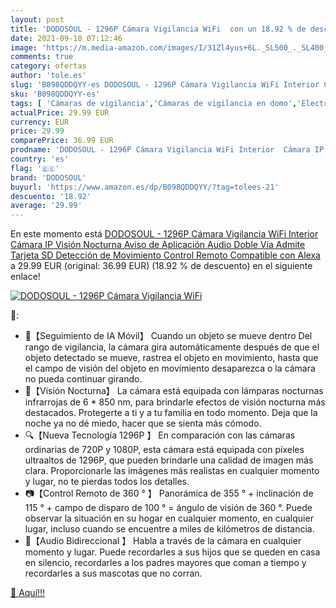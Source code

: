 ```yaml
---
layout: post
title: 'DODOSOUL - 1296P Cámara Vigilancia WiFi  con un 18.92 % de descuento'
date: 2021-09-10 07:12:46
image: 'https://m.media-amazon.com/images/I/31Zl4yus+6L._SL500_._SL400_.jpg'
comments: true
category: ofertas
author: 'tole.es'
slug: 'B098QDDQYY-es DODOSOUL - 1296P Cámara Vigilancia WiFi Interior Cámara IP...'
sku: 'B098QDDQYY-es'
tags: [ 'Cámaras de vigilancia','Cámaras de vigilancia en domo','Electrónica','Fotografía y videocámaras','alexa','dodosoul', ]
actualPrice: 29.99 EUR
currency: EUR
price: 29.99
comparePrice: 36.99 EUR
prodname: 'DODOSOUL - 1296P Cámara Vigilancia WiFi Interior  Cámara IP  Visión Nocturna  Aviso de Aplicación  Audio Doble Vía  Admite Tarjeta SD  Detección de Movimiento  Control Remoto  Compatible con Alexa'
country: 'es'
flag: '🇪🇸'
brand: 'DODOSOUL'
buyurl: 'https://www.amazon.es/dp/B098QDDQYY/?tag=tolees-21'
descuento: '18.92'
average: '29.99'
---
```


En este momento está [DODOSOUL - 1296P Cámara Vigilancia WiFi Interior  Cámara IP  Visión Nocturna  Aviso de Aplicación  Audio Doble Vía  Admite Tarjeta SD  Detección de Movimiento  Control Remoto  Compatible con Alexa](https://www.amazon.es/dp/B098QDDQYY/?tag=tolees-21) a 29.99 EUR (original: 36.99 EUR) (18.92 %  de descuento) en el siguiente enlace!

[![DODOSOUL - 1296P Cámara Vigilancia WiFi ](https://m.media-amazon.com/images/I/31Zl4yus+6L._SL500_._SL400_.jpg)](https://www.amazon.es/dp/B098QDDQYY/?tag=tolees-21)

🔎:

- 👀【Seguimiento de IA Móvil】 Cuando un objeto se mueve dentro Del rango de vigilancia, la cámara gira automáticamente después de que el objeto detectado se mueve, rastrea el objeto en movimiento, hasta que el campo de visión del objeto en movimiento desaparezca o la cámara no pueda continuar girando.
- 🌙【Visión Nocturna】 La cámara está equipada con lámparas nocturnas infrarrojas de 6 * 850 nm, para brindarle efectos de visión nocturna más destacados. Protegerte a ti y a tu familia en todo momento. Deja que la noche ya no dé miedo, hacer que se sienta más cómodo.
- 🔍【Nueva Tecnología 1296P 】 En comparación con las cámaras ordinarias de 720P y 1080P, esta cámara está equipada con píxeles ultraaltos de 1296P, que pueden brindarle una calidad de imagen más clara. Proporcionarle las imágenes más realistas en cualquier momento y lugar, no te pierdas todos los detalles.
- 📷【Control Remoto de 360 ° 】 Panorámica de 355 ° + inclinación de 115 ° + campo de disparo de 100 ° = ángulo de visión de 360 ​​°. Puede observar la situación en su hogar en cualquier momento, en cualquier lugar, incluso cuando se encuentre a miles de kilómetros de distancia.
- 📱【Audio Bidireccional 】 Habla a través de la cámara en cualquier momento y lugar. Puede recordarles a sus hijos que se queden en casa en silencio, recordarles a los padres mayores que coman a tiempo y recordarles a sus mascotas que no corran.

[🛒 Aquí!!!](https://www.amazon.es/dp/B098QDDQYY/?tag=tolees-21)
